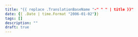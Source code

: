 ```yaml
---
title: "{{ replace .TranslationBaseName "-" " " | title }}"
date: {{ .Date | time.Format "2006-01-02"}}
tags: []
description: ""
draft: true
---
```

